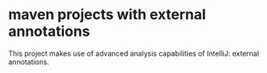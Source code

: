 # maven projects with external annotations

This project makes use of advanced analysis capabilities of IntelliJ: external annotations.
